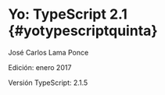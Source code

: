 # Yo: TypeScript 2.1 {#yotypescriptquinta}

José Carlos Lama Ponce

Edición: enero 2017

Versión TypeScript: 2.1.5

